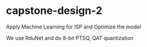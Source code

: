 # capstone-design-2
Apply Machine Learning for ISP and Optimize the model

We use RduNet and do 8-bit PTSQ, QAT quantization 
